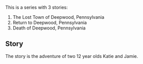 This is a series with 3 stories:

1. The Lost Town of Deepwood, Pennsylvania
2. Return to Deepwood, Pennsylvania
3. Death of Deepwood, Pennsylvania

## Story

The story is the adventure of two 12 year olds Katie and Jamie.